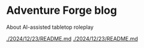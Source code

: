 # Adventure Forge blog

About AI-assisted tabletop roleplay

[./2024/12/23/README.md](./2024/12/23/README.md)
[./2024/12/23/README.md](./2024/12/23/README.md)

